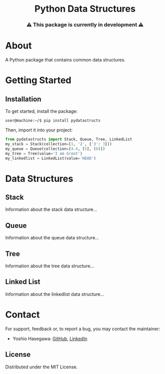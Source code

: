 <h1 align="center">Python Data Structures</h1>
<h3 align="center">⚠️ This package is currently in development ⚠️</h3>

# About
A Python package that contains common data structures.

# Getting Started
## Installation
To get started, install the package:
```console
user@machine:~/$ pip install pydatastructs
```

Then, import it into your project:
```python
from pydatastructs import Stack, Queue, Tree, LinkedList
my_stack = Stack(collection=[1, '2', {'3': 3}])
my_queue = Queue(collection=[4.4, [5], (6)])
my_tree = Tree(value='I am Groot')
my_linkedlist = LinkedList(value='HEAD')
```

# Data Structures
## Stack
Information about the stack data structure...
## Queue
Information about the queue data structure...
## Tree
Information about the tree data structure...
## Linked List
Information about the linkedlist data structure...

# Contact
For support, feedback or, to report a bug, you may contact the maintainer:
- Yoshio Hasegawa: [GitHub](https://github.com/yoshiohasegawa), [LinkedIn](https://www.linkedin.com/in/yoshiohasegawa/)

## License
Distributed under the MIT License.